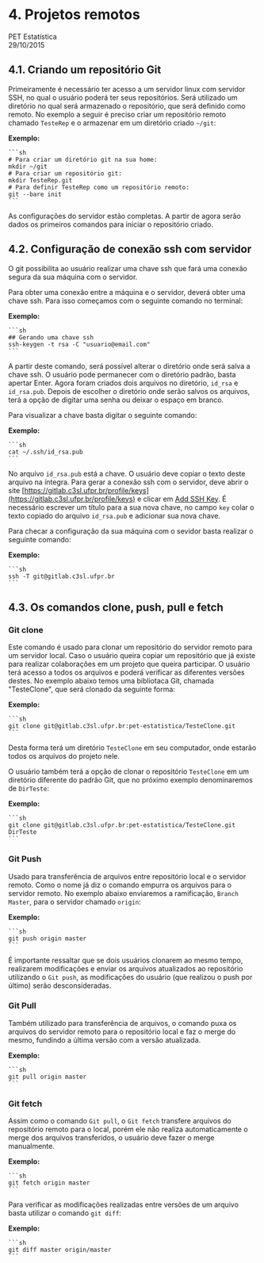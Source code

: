 # 4. Projetos remotos
PET Estatística  
29/10/2015  
    
## 4.1. Criando um repositório Git
    
Primeiramente é necessário ter acesso a um servidor linux com servidor SSH, no qual o usuário poderá ter seus repositórios. Será utilizado um diretório no qual será armazenado o repositório, que será definido como remoto.
No exemplo a seguir é preciso criar um repositório remoto chamado `TesteRep` e o armazenar em um diretório criado `~/git`:
    
**Exemplo:**
    
    ```sh
    # Para criar um diretório git na sua home:
    mkdir ~/git
    # Para criar um repositório git:
    mkdir TesteRep.git
    # Para definir TesteRep como um repositório remoto:
    git --bare init
    ```

As configurações do servidor estão completas. A partir de agora serão dados os primeiros comandos para iniciar o repositório criado.




## 4.2. Configuração de conexão ssh com servidor

O git possibilita ao usuário realizar uma chave ssh que fará uma conexão segura da sua máquina com o servidor.

Para obter uma conexão entre a máquina e o servidor, deverá obter uma chave ssh. Para isso começamos com o seguinte comando no terminal:
    
**Exemplo:**
    
    ```sh
    ## Gerando uma chave ssh
    ssh-keygen -t rsa -C "usuario@email.com"
    ```

A partir deste comando, será possível alterar o diretório onde será salva a chave ssh. O usuário pode permanecer com o diretório padrão, basta apertar Enter.
Agora foram criados dois arquivos no diretório, `id_rsa` e `id_rsa.pub`. 
Depois de escolher o diretório onde serão salvos os arquivos, terá a opção de digitar uma senha ou deixar o espaço em branco.

Para visualizar a chave basta digitar o seguinte comando:
    
**Exemplo:**
    
    ```sh
    cat ~/.ssh/id_rsa.pub
    ```

No arquivo `id_rsa.pub` está a chave. O usuário deve copiar o texto deste arquivo na íntegra.
Para gerar a conexão ssh com o servidor, deve abrir o site [https://gitlab.c3sl.ufpr.br/profile/keys](https://gitlab.c3sl.ufpr.br/profile/keys) e clicar em [Add SSH Key](https://gitlab.c3sl.ufpr.br/profile/keys/new). É necessário escrever um título para a sua nova chave, no campo `key` colar o texto copiado do arquivo `id_rsa.pub` e adicionar sua nova chave.

Para checar a configuração da sua máquina com o sevidor basta realizar o seguinte comando:
    
**Exemplo:**
    
    ```sh
    ssh -T git@gitlab.c3sl.ufpr.br
    ```




## 4.3. Os comandos clone, push, pull e fetch

### Git clone
Este comando é usado para clonar um repositório do servidor remoto para um servidor local. Caso o usuário queira copiar um repositório que já existe para realizar colaborações em um projeto que queira participar. 
O usuário terá acesso a todos os arquivos e poderá verificar as diferentes versões destes.
No exemplo abaixo temos uma bibliotaca Git, chamada "TesteClone", que será clonado da seguinte forma:
    
**Exemplo:**
    
    ```sh
    git clone git@gitlab.c3sl.ufpr.br:pet-estatistica/TesteClone.git
    ```


Desta forma terá um diretório `TesteClone` em seu computador, onde estarão todos os arquivos do projeto nele.

O usuário também terá a opção de clonar o repositório `TesteClone` em um diretório diferente do padrão Git, que no próximo exemplo denominaremos de `DirTeste`:
    
**Exemplo:**
    
    ```sh
    git clone git@gitlab.c3sl.ufpr.br:pet-estatistica/TesteClone.git DirTeste
    ```


### Git Push

Usado para transferência de arquivos entre repositório local e o servidor remoto. Como o nome já diz o comando empurra os arquivos para o servidor remoto.
No exemplo abaixo enviaremos a ramificação, `Branch Master`, para o servidor chamado `origin`:
    
**Exemplo:**
    
    ```sh
    git push origin master
    ```

É importante ressaltar que se dois usuários clonarem ao mesmo tempo, realizarem modificações e enviar os arquivos atualizados ao repositório utilizando o `Git push`, as modificações do usuário (que realizou o push por último) serão desconsideradas. 

### Git Pull

Também utilizado para transferência de arquivos, o comando puxa os arquivos do servidor remoto para o repositório local e faz o merge do mesmo, fundindo a última versão com a versão atualizada.

**Exemplo:**
    
    ```sh
    git pull origin master
    ```

### Git fetch

Assim como o comando `Git pull`, o `Git fetch` transfere arquivos do repositório remoto para o local, porém ele não realiza automaticamente o merge dos arquivos transferidos, o usuário deve fazer o merge manualmente.

**Exemplo:**
    
    ```sh
    git fetch origin master
    ```

Para verificar as modificações realizadas entre versões de um arquivo basta utilizar o comando `git diff`:
    
**Exemplo:**
    
    ```sh
    git diff master origin/master
    ```


